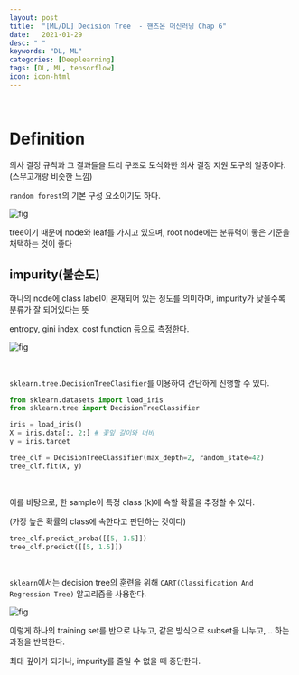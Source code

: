 ```yaml
---
layout: post
title:  "[ML/DL] Decision Tree  - 핸즈온 머신러닝 Chap 6"
date:   2021-01-29
desc: " "
keywords: "DL, ML"
categories: [Deeplearning]
tags: [DL, ML, tensorflow]
icon: icon-html
---
```



<br>



# Definition

의사 결정 규칙과 그 결과들을 트리 구조로 도식화한 의사 결정 지원 도구의 일종이다. (스무고개랑 비슷한 느낌)

`random forest`의 기본 구성 요소이기도 하다.


![fig](https://miro.medium.com/max/781/1*fGX0_gacojVa6-njlCrWZw.png)



tree이기 때문에 node와 leaf를 가지고 있으며, root node에는 분류력이 좋은 기준을 채택하는 것이 좋다



## impurity(불순도)

하나의 node에 class label이 혼재되어 있는 정도를 의미하며, impurity가 낮을수록 분류가 잘 되어있다는 뜻

entropy, gini index, cost function 등으로 측정한다.


![fig](https://www.michaelfxu.com/assets/images/posts/xgboost/decision_tree/gini_formula.png)


<br>


`sklearn.tree.DecisionTreeClasifier`를 이용하여 간단하게 진행할 수 있다.


```Python
from sklearn.datasets import load_iris
from sklearn.tree import DecisionTreeClassifier

iris = load_iris()
X = iris.data[:, 2:] # 꽃잎 길이와 너비
y = iris.target

tree_clf = DecisionTreeClassifier(max_depth=2, random_state=42)
tree_clf.fit(X, y)
```



<br>


이를 바탕으로, 한 sample이 특정 class (k)에 속할 확률을 추정할 수 있다.

(가장 높은 확률의 class에 속한다고 판단하는 것이다)

```Python
tree_clf.predict_proba([[5, 1.5]])
tree_clf.predict([[5, 1.5]])
```


<br>

`sklearn`에서는 decision tree의 훈련을 위해 `CART(Classification And Regression Tree)` 알고리즘을 사용한다.

![fig](https://image.slidesharecdn.com/decisiontree-170612123757/95/decision-tree-10-638.jpg?cb=1497271742)

이렇게 하나의 training set를 반으로 나누고, 같은 방식으로 subset을 나누고, .. 하는 과정을 반복한다.

최대 깊이가 되거나, impurity를 줄일 수 없을 때 중단한다.


<br>
